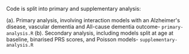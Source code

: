 Code is split into primary and supplementary analysis:

(a). Primary analysis, involving interaction models with an Alzheimer's disease, vascular dementia and All-cause dementia outcome- `primary-analysis.R` 
(b). Secondary analysis, including models split at age at baseline, binarised PRS scores, and Poisson models- `supplementary-analysis.R`
